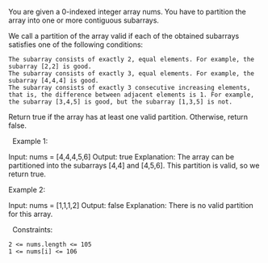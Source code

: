 You are given a 0-indexed integer array nums. You have to partition the array into one or more contiguous subarrays.

We call a partition of the array valid if each of the obtained subarrays satisfies one of the following conditions:


	The subarray consists of exactly 2, equal elements. For example, the subarray [2,2] is good.
	The subarray consists of exactly 3, equal elements. For example, the subarray [4,4,4] is good.
	The subarray consists of exactly 3 consecutive increasing elements, that is, the difference between adjacent elements is 1. For example, the subarray [3,4,5] is good, but the subarray [1,3,5] is not.


Return true if the array has at least one valid partition. Otherwise, return false.

 
Example 1:

Input: nums = [4,4,4,5,6]
Output: true
Explanation: The array can be partitioned into the subarrays [4,4] and [4,5,6].
This partition is valid, so we return true.


Example 2:

Input: nums = [1,1,1,2]
Output: false
Explanation: There is no valid partition for this array.


 
Constraints:


	2 <= nums.length <= 105
	1 <= nums[i] <= 106

